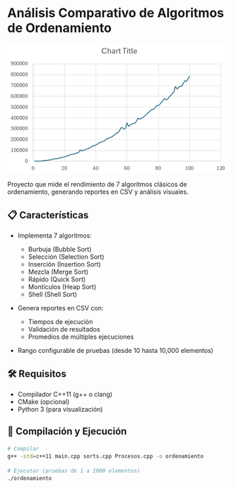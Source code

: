 # Análisis Comparativo de Algoritmos de Ordenamiento

![Ejemplo de gráfica de resultados](https://github.com/bigyoshio/Discretarea/blob/main/Gráfica.png)

Proyecto que mide el rendimiento de 7 algoritmos clásicos de ordenamiento, generando reportes en CSV y análisis visuales.

## 📋 Características

- Implementa 7 algoritmos:
  - Burbuja (Bubble Sort)
  - Selección (Selection Sort)
  - Inserción (Insertion Sort)
  - Mezcla (Merge Sort)
  - Rápido (Quick Sort)
  - Montículos (Heap Sort)
  - Shell (Shell Sort)

- Genera reportes en CSV con:
  - Tiempos de ejecución
  - Validación de resultados
  - Promedios de múltiples ejecuciones

- Rango configurable de pruebas (desde 10 hasta 10,000 elementos)

## 🛠️ Requisitos

- Compilador C++11 (g++ o clang)
- CMake (opcional)
- Python 3 (para visualización)

## 🚀 Compilación y Ejecución

```bash
# Compilar
g++ -std=c++11 main.cpp sorts.cpp Procesos.cpp -o ordenamiento

# Ejecutar (pruebas de 1 a 1000 elementos)
./ordenamiento
